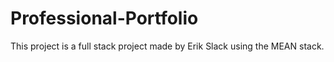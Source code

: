 # Professional-Portfolio
This project is a full stack project made by Erik Slack using the MEAN stack.
